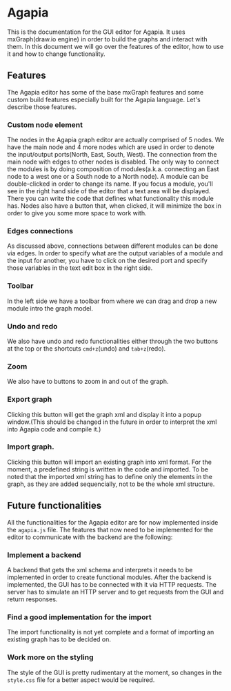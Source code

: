 # Agapia

This is the documentation for the GUI editor for Agapia. It uses mxGraph(draw.io engine) in order to build the graphs and interact with them. In this document we will go over the features of the editor, how to use it and how to change functionality. 

## Features

The Agapia editor has some of the base mxGraph features and some custom build features especially built for the Agapia language. Let's describe those features. 

### Custom node element

The nodes in the Agapia graph editor are actually comprised of 5 nodes. We have the main node and 4 more nodes which are used in order to denote the input/output ports(North, East, South, West). The connection from the main node with edges to other nodes is disabled. The only way to connect the modules is by doing composition of modules(a.k.a. connecting an East node to a west one or a South node to a North node). A module can be double-clicked in order to change its name. If you focus a module, you'll see in the right hand side of the editor that a text area will be displayed. There you can write the code that defines what functionality this module has. Nodes also have a button that, when clicked, it will minimize the box in order to give you some more space to work with. 

### Edges connections

As discussed above, connections between different modules can be done via edges. In order to specify what are the output variables of a module and the input for another, you have to click on the desired port and specify those variables in the text edit box in the right side. 

### Toolbar

In the left side we have a toolbar from where we can drag and drop a new module intro the graph model. 

### Undo and redo

We also have undo and redo functionalities either through the two buttons at the top or the shortcuts `cmd+z`(undo) and `tab+z`(redo).

### Zoom

We also have to buttons to zoom in and out of the graph.

### Export graph

Clicking this button will get the graph xml and display it into a popup window.(This should be changed in the future in order to interpret the xml into Agapia code and compile it.)

### Import graph.

Clicking this button will import an existing graph into xml format. For the moment, a predefined string is written in the code and imported. To be noted that  the imported xml string has to define only the elements in the graph, as they are added sequencially, not to be the whole xml structure. 

## Future functionalities

All the functionalities for the Agapia editor are for now implemented inside the `agapia.js` file. The features that now need to be implemented for the editor to communicate with the backend are the following:

### Implement a backend

A backend that gets the xml schema and interprets it needs to be implemented in order to create functional modules. After the backend is implemented, the GUI has to be connected with it via HTTP requests. The server has to simulate an HTTP server and to get requests from the GUI and return responses. 

### Find a good implementation for the import

The import functionality is not yet complete and a format of importing an existing graph has to be decided on. 

### Work more on the styling

The style of the GUI is pretty rudimentary at the moment, so changes in the `style.css` file for a better aspect would be required. 